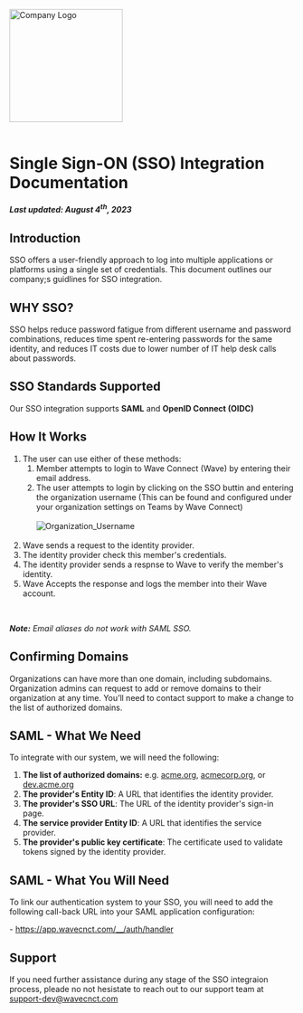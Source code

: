 <img src="https://github.com/wavecnct/poc-doc/tree/main/public/logo.png" alt="Company Logo" width="200"><br><br>

# Single Sign-ON (SSO) Integration Documentation
##### *Last updated: August 4<sup>th</sup>, 2023* 

## Introduction

SSO offers a user-friendly approach to log into multiple applications or platforms using a single set of credentials. This document outlines our company;s guidlines for SSO integration.

## WHY SSO?

SSO helps reduce password fatigue from different username and password combinations, reduces time spent re-entering passwords for the same identity, and reduces IT costs due to lower number of IT help desk calls about passwords.

## SSO Standards Supported

Our SSO integration supports **SAML** and **OpenID Connect (OIDC)**

## How It Works

<ol>
    <li>The user can use either of these methods:
        <ol list-style-type: "upper-alpha">
            <li>Member attempts to login to Wave Connect (Wave) by entering their email address.</li>
            <li>The user attempts to login by clicking on the SSO buttin and entering the organization username (This can be found and configured under your organization settings on Teams by Wave Connect)<br><br>
            <img src="https://github.com/wavecnct/poc-doc/blob/main/public/Org_Username.png" alt="Organization_Username"></li>
        </ol><br>
    </li>
    <li>Wave sends a request to the identity provider.</li>
    <li>The identity provider check this member's credentials.</li>
    <li>The identity provider sends a respnse to Wave to verify the member's identity.</li>
    <li>Wave Accepts the response and logs the member into their Wave account.</li>
</ol><br>

***Note:** Email aliases do not work with SAML SSO.*<br>

## Confirming Domains

Organizations can have more than one domain, including subdomains. Organization admins can request to add or remove domains to their organization at any time. 
You’ll need to contact support to make a change to the list of authorized domains.  

## SAML - What We Need

To integrate with our system, we will need the following:

1. **The list of authorized domains:** e.g. <u>acme.org</u>, <u>acmecorp.org</u>, or <u>dev.acme.org</u>
2. **The provider's Entity ID**: A URL that identifies the identity provider.
3. **The provider's SSO URL**: The URL of the identity provider's sign-in page.
4. **The service provider Entity ID**: A URL that identifies the service provider.
5. **The provider's public key certificate**: The certificate used to validate tokens signed by the identity provider.

## SAML - What You Will Need

To link our authentication system to your SSO, you will need to add the following call-back URL into your SAML application configuration:

\- <a href="https://app.wavecnct.com/__/auth/handler">https://app.wavecnct.com/__/auth/handler</a>

## Support
If you need further assistance during any stage of the SSO integraion process, pleade no not hesistate to reach out to our support team at <a href="support-dev@wavecnct.com">support-dev@wavecnct.com</a>




